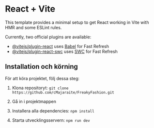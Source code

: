 # React + Vite

This template provides a minimal setup to get React working in Vite with HMR and some ESLint rules.

Currently, two official plugins are available:

- [@vitejs/plugin-react](https://github.com/vitejs/vite-plugin-react/blob/main/packages/plugin-react/README.md) uses [Babel](https://babeljs.io/) for Fast Refresh
- [@vitejs/plugin-react-swc](https://github.com/vitejs/vite-plugin-react-swc) uses [SWC](https://swc.rs/) for Fast Refresh

## Installation och körning

För att köra projektet, följ dessa steg:

1. Klona repositoryt:
```git clone https://github.com/cMajaraite/FreakyFashion.git```

2. Gå in i projektmappen

3. Installera alla dependencies:
```npm install```

4. Starta utvecklingsservern:
```npm run dev```
